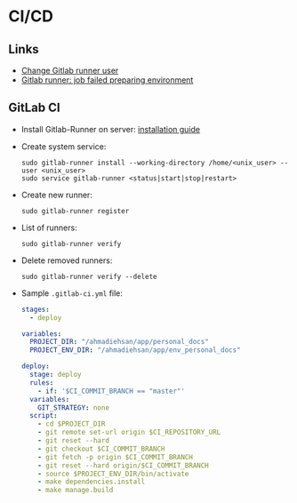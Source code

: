 # CI/CD

## Links

- [Change Gitlab runner user](https://stackoverflow.com/questions/37187899/change-gitlab-ci-runner-user/40703269#40703269)
- [Gitlab runner: job failed preparing environment](https://stackoverflow.com/questions/63154881/the-runner-of-type-shell-dont-work-job-failed-system-failure-preparing-envi/66285094#66285094)

## GitLab CI

- Install Gitlab-Runner on server: [installation guide](https://docs.gitlab.com/runner/install/#containers)
- Create system service:

  ```shell
  sudo gitlab-runner install --working-directory /home/<unix_user> --user <unix_user>
  sudo service gitlab-runner <status|start|stop|restart>
  ```

- Create new runner:

  ```shell
  sudo gitlab-runner register
  ```

- List of runners:

  ```shell
  sudo gitlab-runner verify
  ```

- Delete removed runners:

  ```shell
  sudo gitlab-runner verify --delete
  ```

- Sample `.gitlab-ci.yml` file:

  ```yaml
  stages:
    - deploy

  variables:
    PROJECT_DIR: "/ahmadiehsan/app/personal_docs"
    PROJECT_ENV_DIR: "/ahmadiehsan/app/env_personal_docs"

  deploy:
    stage: deploy
    rules:
      - if: '$CI_COMMIT_BRANCH == "master"'
    variables:
      GIT_STRATEGY: none
    script:
      - cd $PROJECT_DIR
      - git remote set-url origin $CI_REPOSITORY_URL
      - git reset --hard
      - git checkout $CI_COMMIT_BRANCH
      - git fetch -p origin $CI_COMMIT_BRANCH
      - git reset --hard origin/$CI_COMMIT_BRANCH
      - source $PROJECT_ENV_DIR/bin/activate
      - make dependencies.install
      - make manage.build
  ```
